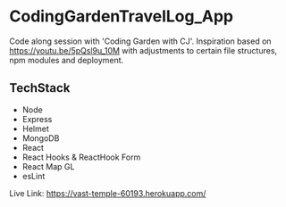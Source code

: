 # CodingGardenTravelLog_App

Code along session with 'Coding Garden with CJ'. Inspiration based on https://youtu.be/5pQsl9u_10M with adjustments to certain file structures, npm modules and deployment.

## TechStack
* Node
* Express
* Helmet
* MongoDB
* React
* React Hooks & ReactHook Form
* React Map GL
* esLint

Live Link: https://vast-temple-60193.herokuapp.com/

